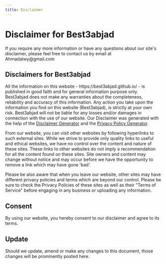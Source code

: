 ```yaml
---
title: Disclaimer
---
```


<h1>Disclaimer for Best3abjad</h1>

<p>If you require any more information or have any questions about our site's disclaimer, please feel free to contact us by email at Ahmadalwy@gmail.com</p>

<h2>Disclaimers for Best3abjad</h2>

<p>All the information on this website - https://best3abjad.github.io/ - is published in good faith and for general information purpose only. Best3abjad does not make any warranties about the completeness, reliability and accuracy of this information. Any action you take upon the information you find on this website (Best3abjad), is strictly at your own risk. Best3abjad will not be liable for any losses and/or damages in connection with the use of our website. Our Disclaimer was generated with the help of the <a href="https://www.privacypolicyonline.com/disclaimer-generator/">Disclaimer Generator</a> and the <a href="https://www.generateprivacypolicy.com">Privacy Policy Generator</a>.</p>

<p>From our website, you can visit other websites by following hyperlinks to such external sites. While we strive to provide only quality links to useful and ethical websites, we have no control over the content and nature of these sites. These links to other websites do not imply a recommendation for all the content found on these sites. Site owners and content may change without notice and may occur before we have the opportunity to remove a link which may have gone 'bad'.</p>

<p>Please be also aware that when you leave our website, other sites may have different privacy policies and terms which are beyond our control. Please be sure to check the Privacy Policies of these sites as well as their "Terms of Service" before engaging in any business or uploading any information.</p>

<h2>Consent</h2>

<p>By using our website, you hereby consent to our disclaimer and agree to its terms.</p>

<h2>Update</h2>

<p>Should we update, amend or make any changes to this document, those changes will be prominently posted here.</p>
